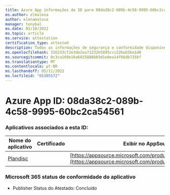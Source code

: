 ```yaml
---
title: Azure App informações de ID para 08da38c2-089b-4c58-9995-60bc2ca54561
ms.author: elmalova
author: elenamalova
manager: tonybal
ms.date: 05/10/2022
ms.topic: article
ms.service: attestation
certification_type: attested
description: Todas as informações de segurança e conformidade disponíveis para 08da38c2-089b-4c58-9995-60bc2ca54561.
ms.openlocfilehash: 316233cf2e3de2ea72232b5895ccc22beb56a1d0
ms.sourcegitcommit: 0c3ca169e16a6825888669d1e8ea14f66db725bf
ms.translationtype: MT
ms.contentlocale: pt-BR
ms.lasthandoff: 05/11/2022
ms.locfileid: "65305572"
---
```

# <a name="azure-app-id-08da38c2-089b-4c58-9995-60bc2ca54561"></a>Azure App ID: 08da38c2-089b-4c58-9995-60bc2ca54561


### <a name="apps-associated-with-this-id"></a>Aplicativos associados a esta ID:
| **Nome do aplicativo** | **Certificado** | **Exibir no AppSource** |
|--------------|---------------|-----------------------|
| [Plandisc](../forward/WA200003869.md) |  | [https://appsource.microsoft.com/product/office/WA200003869](https://appsource.microsoft.com/product/office/WA200003869) |

### <a name="microsoft-365-app-compliance-status"></a>Microsoft 365 status de conformidade do aplicativo
- Publisher Status do Atestado: Concluído
